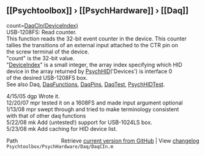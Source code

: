 ## [[Psychtoolbox]] &#8250; [[PsychHardware]] &#8250; [[Daq]]

count=[DaqCIn](DaqCIn)[(DeviceIndex)]((DeviceIndex))  
USB-1208FS: Read counter.  
This function reads the 32-bit event counter in the device. This counter  
tallies the transitions of an external input attached to the CTR pin on  
the screw terminal of the device.  
"count" is the 32-bit value.  
"[DeviceIndex](DeviceIndex)" is a small integer, the array index specifying which HID  
      device in the array returned by [PsychHID](PsychHID)('Devices') is interface 0  
      of the desired USB-1208FS box.  
See also Daq, [DaqFunctions](DaqFunctions), [DaqPins](DaqPins), [DaqTest](DaqTest), [PsychHIDTest](PsychHIDTest).  
  
4/15/05 dgp Wrote it.  
12/20/07  mpr   tested it on a 1608FS and made input argument optional  
1/13/08   mpr   swept through and tried to make terminology consistent  
                    with that of other daq functions  
5/22/08   mk  Add (untested!) support for USB-1024LS box.   
5/23/08   mk  Add caching for HID device list.   




<div class="code_header" style="text-align:right;">
  <span style="float:left;">Path&nbsp;&nbsp;</span> <span class="counter">Retrieve <a href=
  "https://raw.github.com/Psychtoolbox-3/Psychtoolbox-3/beta/Psychtoolbox/PsychHardware/Daq/DaqCIn.m">current version from GitHub</a> | View <a href=
  "https://github.com/Psychtoolbox-3/Psychtoolbox-3/commits/beta/Psychtoolbox/PsychHardware/Daq/DaqCIn.m">changelog</a></span>
</div>
<div class="code">
  <code>Psychtoolbox/PsychHardware/Daq/DaqCIn.m</code>
</div>

